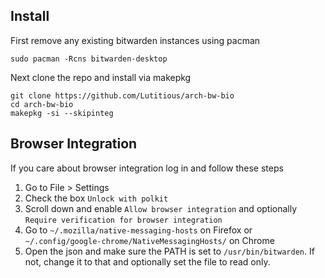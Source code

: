 ## Install

First remove any existing bitwarden instances using pacman

`sudo pacman -Rcns bitwarden-desktop`

Next clone the repo and install via makepkg

```
git clone https://github.com/Lutitious/arch-bw-bio
cd arch-bw-bio
makepkg -si --skipinteg
```
## Browser Integration
If you care about browser integration log in and follow these steps

1) Go to File > Settings
2) Check the box `Unlock with polkit`
3) Scroll down and enable `Allow browser integration` and optionally `Require verification for browser integration`
4) Go to `~/.mozilla/native-messaging-hosts` on Firefox or `~/.config/google-chrome/NativeMessagingHosts/` on Chrome
5) Open the json and make sure the PATH is set to `/usr/bin/bitwarden`. If not, change it to that and optionally set the file to read only.
